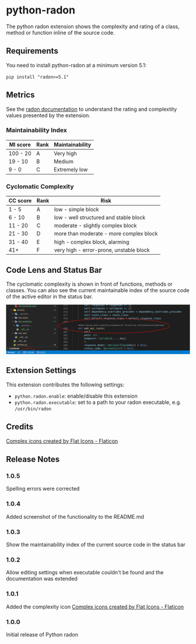 # python-radon

The python radon extension shows the complexity and rating of a class, method or function inline of the source code.

## Requirements

You need to install python-radon at a minimum version 5.1:

`pip install "radon>=5.1"`

## Metrics

See the [radon documentation](https://radon.readthedocs.io/en/latest/intro.html) to understand the rating and complextity values presented by the extension.

### Maintainability Index

|MI score   |Rank   |Maintainability |
|-----------|-------|----------------|
|100 - 20   |A      |Very high       |
|19 - 10    |B      |Medium          |
|9 - 0      |C      |Extremely low   |

### Cyclomatic Complexity

|CC score   |Rank   |Risk                                   |
|-----------|-------|---------------------------------------|
|1 - 5      |A      |low - simple block                     |
|6 - 10     |B      |low - well structured and stable block |
|11 - 20    |C      |moderate - slightly complex block      |
|21 - 30    |D      |more than moderate - more complex block|
|31 - 40    |E      |high - complex block, alarming         |
|41+        |F      |very high - error-prone, unstable block|

## Code Lens and Status Bar

The cyclomatic complexity is shown in front of functions, methods or classes. You can also see the current maintainable index of the source code of the active editor in the status bar.

![Screeshot - Code Lens and Status Bar](images/scrsht-codelens-statusbar.png)



## Extension Settings

This extension contributes the following settings:

- `python.radon.enable`: enable/disable this extension
- `python.radon.executable`: set to a path to your radon executable, e.g. `/usr/bin/radon`

## Credits

[Complex icons created by Flat Icons - Flaticon](https://www.flaticon.com/free-icons/complex)

## Release Notes

### 1.0.5

Spelling errors were corrected

### 1.0.4

Added screenshot of the functionality to the README.md

### 1.0.3

Show the maintainability index of the current source code in the status bar

### 1.0.2

Allow editing settings when executable couldn't be found and the documentation was extended

### 1.0.1

Added the complexity icon [Complex icons created by Flat Icons - Flaticon](https://www.flaticon.com/free-icons/complex)

### 1.0.0

Initial release of Python radon
